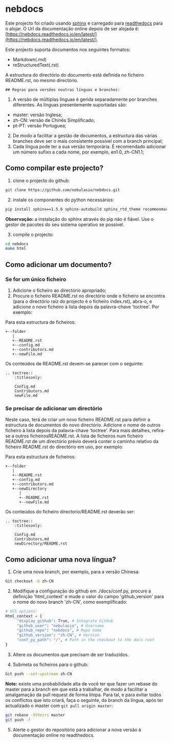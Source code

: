 # nebdocs

Este projecto foi criado usando [sphinx](http://www.sphinx-doc.org/en/master/) e carregado para [readthedocs](https://readthedocs.org/) para o alojar. O Url da documentação online depois de ser alojada é: [https://nebdocs.readthedocs.io/en/latest/](https://nebdocs.readthedocs.io/en/latest/).

Este projecto suporta documentos nos seguintes formatos:

- Markdown(.md)
- reStructuredText(.rst)

A estructura do directório do documento está definida no ficheiro README.rst, no mesmo directório.

	## Regras para versões noutras línguas e branches:
1. A versão de múltiplas línguas é gerida separadamente por branches diferentes. As línguas presentemente suportadas são:
- master: versão Inglesa;
- zh-CN: versão de Chinês Simplificado;
- pt-PT: versão Portuguea;
2. De modo a facilitar a gestão de documentos, a estructura das várias branches deve ser o mais consistente possível com a branch principal;
3. Cada língua pode ter a sua versão temporária. É recomendado adicionar um número sufixo a cada nome, por exemplo, en1.0, zh-CN1.1;

## Como compilar este projecto?
1. clone o projecto do github:

```bash
git clone https://github.com/nebulasio/nebdocs.git
```

2. instale os componentes do python necessários:

```bash
pip install sphinx==1.5.6 sphinx-autobuild sphinx_rtd_theme recommonmark
```
**Observação:** a instalação do sphinx através do pip não é fiável. Use o gestor de pacotes do seu sistema operativo se possível.

3. compile o projecto:

```bash
cd nebdocs
make html
```

## Como adicionar um documento?
### Se for um único ficheiro
1. Adicione o ficheiro ao directório apropriado;
2. Procure o ficheiro README.rst no directório onde o ficheiro se encontra (para o directório raíz do projecto é o ficheiro index.rst), abra-o, e adicione o novo ficheiro à lista depois da palavra-chave 'toctree'. Por exemplo:

Para esta estructura de ficheiros:
```
+--folder
   |
   +--README.rst
   +--config.md
   +--contributors.md
   +--newFile.md
```

Os conteúdos de README.rst devem-se parecer com o seguinte:
```
.. toctree::
    :titlesonly:

    Config.md
    Contributors.md
    newFile.md
```

### Se precisar de adicionar um directório
Neste caso, terá de criar um novo ficheiro README.rst para definir a estructura de documentos do novo directório. Adicione o nome de outros ficheiro à lista depois da palavra-chave 'toctree'. Para mais detalhes, refira-se a outros ficheirosREADME.rst. A lista de ficheiros num ficheiro README.rst de um directório prévio deverá conter o caminho relativo da ficheiro README.rst do directório em uso, por exemplo:

Para esta estructura de ficheiros:
```
+--folder
   |
   +--README.rst
   +--config.md
   +--contributors.md
   +--newDirectory
      |
      +--README.rst
      +--newFile.md
```
Os conteúdos do ficheiro directorio/README.rst deverão ser:
```
.. toctree::
    :titlesonly:

    Config.md
    Contributors.md
    newDirectory/README.rst
```

## Como adicionar uma nova língua?

1. Crie uma nova branch, por exemplo, para a versão Chinesa:
```bash
Git checkout -b zh-CN
```
2. Modifique a configuração do github em ./docs/conf.py, procure a definição 'html_context' e mude o valor do campo 'github_version' para o nome do novo branch 'zh-CN', como exemplificado:

```python
# VCS options:
Html_context = {
     "display_github": True, # Integrate GitHub
     "github_user": "nebulasio", # Username
     "github_repo": "nebdocs", # Repo name
     "github_version": "zh-CN", # Version
     "conf_py_path": "/", # Path in the checkout to the docs root
}
```

3. Altere os documentos que precisam de ser traduzidos.

4. Submeta os ficheiros para o github:

```bash
Git push --set-upstream zh-CN
```

**Note:** existe uma probabilidade alta de você ter que fazer um rebase do master para a branch em que está a trabalhar, de modo a facilitar a amalgamação da pull request de forma limpa. Para tal, e para evitar todos os conflictos que isto criará, faça o seguinte, da branch da língua, após ter actualizado o master com ```git pull origin master```:
```bash
git rebase -Xtheirs master
git push -f
```

5. Alerte o gestor do repositório para adicionar a nova versão à documentação online no readthedocs.
